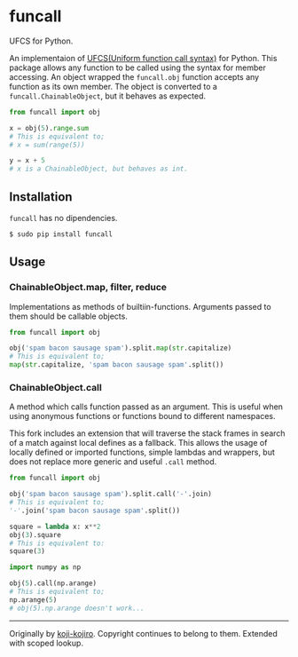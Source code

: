 # funcall
UFCS for Python.

An implementaion of [UFCS(Uniform function call syntax)](https://en.wikipedia.org/wiki/Uniform_Function_Call_Syntax) for Python. This package allows any function to be called using the syntax for member accessing. An object wrapped the `funcall.obj` function accepts any function as its own member. The object is converted to a `funcall.ChainableObject`, but it behaves as expected.

```python
from funcall import obj

x = obj(5).range.sum
# This is equivalent to;
# x = sum(range(5))

y = x + 5
# x is a ChainableObject, but behaves as int.
```


## Installation
`funcall` has no dipendencies.

```bash
$ sudo pip install funcall
```


## Usage
### ChainableObject.map, filter, reduce
Implementations as methods of builtiin-functions. Arguments passed to them should be callable objects.

```python
from funcall import obj

obj('spam bacon sausage spam').split.map(str.capitalize)
# This is equivalent to;
map(str.capitalize, 'spam bacon sausage spam'.split())
```


### ChainableObject.call
A method which calls function passed as an argument. This is useful when using anonymous functions or functions bound to different namespaces.

This fork includes an extension that will traverse the stack frames in search of a match against local defines as a fallback. This allows the usage of locally defined or imported functions, simple lambdas and wrappers, but does not replace more generic and useful `.call` method.

```python
from funcall import obj

obj('spam bacon sausage spam').split.call('-'.join)
# This is equivalent to;
'-'.join('spam bacon sausage spam'.split())

square = lambda x: x**2
obj(3).square
# This is equivalent to:
square(3)

import numpy as np

obj(5).call(np.arange)
# This is equivalent to;
np.arange(5)
# obj(5).np.arange doesn't work...
```

------
Originally by [koji-kojiro](https://github.com/koji-kojiro/funcall). Copyright continues to belong to them.
Extended with scoped lookup.
